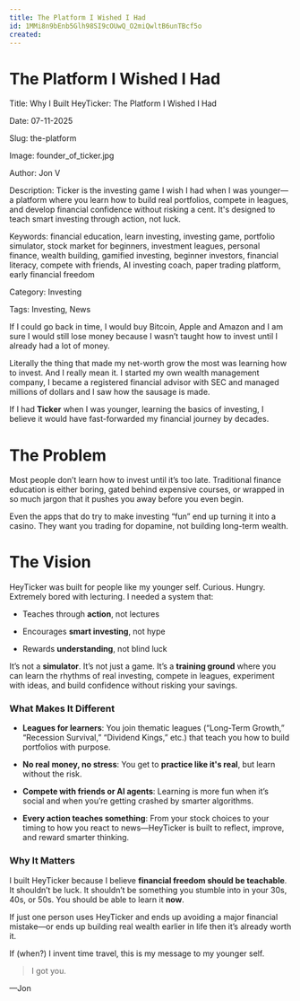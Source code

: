 ```yaml
---
title: The Platform I Wished I Had
id: 1MMi8n9bEnb5Glh98SI9cOUwQ_O2miQwltB6unTBcf5o
created: 
---
```

# The Platform I Wished I Had

Title: Why I Built HeyTicker: The Platform I Wished I Had

Date: 07-11-2025

Slug: the-platform

Image: founder_of_ticker.jpg

Author: Jon V

Description: Ticker is the investing game I wish I had when I was younger—a platform where you learn how to build real portfolios, compete in leagues, and develop financial confidence without risking a cent. It's designed to teach smart investing through action, not luck.

Keywords: financial education, learn investing, investing game, portfolio simulator, stock market for beginners, investment leagues, personal finance, wealth building, gamified investing, beginner investors, financial literacy, compete with friends, AI investing coach, paper trading platform, early financial freedom

Category: Investing

Tags: Investing, News



If I could go back in time, I would buy Bitcoin, Apple and Amazon and I am sure I would still lose money because I wasn’t taught how to invest until I already had a lot of money.



Literally the thing that made my net-worth grow the most was learning how to invest. And I really mean it. I started my own wealth management company, I became a registered financial advisor with SEC and managed millions of dollars and I saw how the sausage is made.



If I had **Ticker** when I was younger, learning the basics of investing, I believe it would have fast-forwarded my financial journey by decades.





# The Problem



Most people don’t learn how to invest until it’s too late. Traditional finance education is either boring, gated behind expensive courses, or wrapped in so much jargon that it pushes you away before you even begin.



Even the apps that do try to make investing “fun” end up turning it into a casino. They want you trading for dopamine, not building long-term wealth.



# The Vision



HeyTicker was built for people like my younger self. Curious. Hungry. Extremely bored with lecturing. I needed a system that:



- Teaches through **action**, not lectures

- Encourages **smart investing**, not hype

- Rewards **understanding**, not blind luck



It’s not a **simulator**. It’s not just a game. It’s a **training ground** where you can learn the rhythms of real investing, compete in leagues, experiment with ideas, and build confidence without risking your savings.



### What Makes It Different



- **Leagues for learners**: You join thematic leagues (“Long-Term Growth,” “Recession Survival,” “Dividend Kings,” etc.) that teach you how to build portfolios with purpose.

- **No real money, no stress**: You get to **practice like it's real**, but learn without the risk.

- **Compete with friends or AI agents**: Learning is more fun when it’s social and when you’re getting crashed by smarter algorithms.

- **Every action teaches something**: From your stock choices to your timing to how you react to news—HeyTicker is built to reflect, improve, and reward smarter thinking.



### Why It Matters



I built HeyTicker because I believe **financial freedom should be teachable**. It shouldn’t be luck. It shouldn’t be something you stumble into in your 30s, 40s, or 50s. You should be able to learn it **now**.



If just one person uses HeyTicker and ends up avoiding a major financial mistake—or ends up building real wealth earlier in life then it’s already worth it.



If (when?) I invent time travel, this is my message to my younger self.



> I got you.



—Jon



